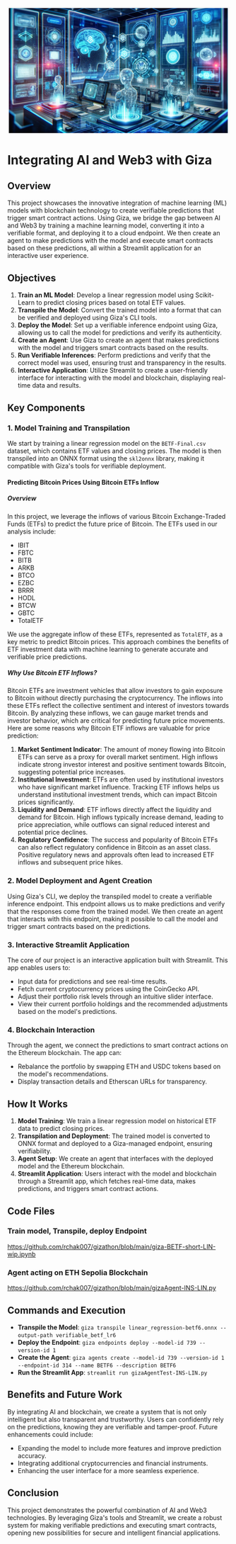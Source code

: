 ![image-20240609200437349](./Images/image-20240609200437349.png)









# Integrating AI and Web3 with Giza

## Overview

This project showcases the innovative integration of machine learning (ML) models with blockchain technology to create verifiable predictions that trigger smart contract actions. Using Giza, we bridge the gap between AI and Web3 by training a machine learning model, converting it into a verifiable format, and deploying it to a cloud endpoint. We then create an agent to make predictions with the model and execute smart contracts based on these predictions, all within a Streamlit application for an interactive user experience.

## Objectives

1. **Train an ML Model**: Develop a linear regression model using Scikit-Learn to predict closing prices based on total ETF values.
2. **Transpile the Model**: Convert the trained model into a format that can be verified and deployed using Giza's CLI tools.
3. **Deploy the Model**: Set up a verifiable inference endpoint using Giza, allowing us to call the model for predictions and verify its authenticity.
4. **Create an Agent**: Use Giza to create an agent that makes predictions with the model and triggers smart contracts based on the results.
5. **Run Verifiable Inferences**: Perform predictions and verify that the correct model was used, ensuring trust and transparency in the results.
6. **Interactive Application**: Utilize Streamlit to create a user-friendly interface for interacting with the model and blockchain, displaying real-time data and results.

## Key Components

### 1. Model Training and Transpilation

We start by training a linear regression model on the `BETF-Final.csv` dataset, which contains ETF values and closing prices. The model is then transpiled into an ONNX format using the `skl2onnx` library, making it compatible with Giza's tools for verifiable deployment.

#### Predicting Bitcoin Prices Using Bitcoin ETFs Inflow

##### Overview

In this project, we leverage the inflows of various Bitcoin Exchange-Traded Funds (ETFs) to predict the future price of Bitcoin. The ETFs used in our analysis include:

- IBIT
- FBTC
- BITB
- ARKB
- BTCO
- EZBC
- BRRR
- HODL
- BTCW
- GBTC
- TotalETF

We use the aggregate inflow of these ETFs, represented as `TotalETF`, as a key metric to predict Bitcoin prices. This approach combines the benefits of ETF investment data with machine learning to generate accurate and verifiable price predictions.

##### Why Use Bitcoin ETF Inflows?

Bitcoin ETFs are investment vehicles that allow investors to gain exposure to Bitcoin without directly purchasing the cryptocurrency. The inflows into these ETFs reflect the collective sentiment and interest of investors towards Bitcoin. By analyzing these inflows, we can gauge market trends and investor behavior, which are critical for predicting future price movements. Here are some reasons why Bitcoin ETF inflows are valuable for price prediction:

1. **Market Sentiment Indicator**: The amount of money flowing into Bitcoin ETFs can serve as a proxy for overall market sentiment. High inflows indicate strong investor interest and positive sentiment towards Bitcoin, suggesting potential price increases.
2. **Institutional Investment**: ETFs are often used by institutional investors who have significant market influence. Tracking ETF inflows helps us understand institutional investment trends, which can impact Bitcoin prices significantly.
3. **Liquidity and Demand**: ETF inflows directly affect the liquidity and demand for Bitcoin. High inflows typically increase demand, leading to price appreciation, while outflows can signal reduced interest and potential price declines.
4. **Regulatory Confidence**: The success and popularity of Bitcoin ETFs can also reflect regulatory confidence in Bitcoin as an asset class. Positive regulatory news and approvals often lead to increased ETF inflows and subsequent price hikes.





### 2. Model Deployment and Agent Creation

Using Giza's CLI, we deploy the transpiled model to create a verifiable inference endpoint. This endpoint allows us to make predictions and verify that the responses come from the trained model. We then create an agent that interacts with this endpoint, making it possible to call the model and trigger smart contracts based on the predictions.

### 3. Interactive Streamlit Application

The core of our project is an interactive application built with Streamlit. This app enables users to:

- Input data for predictions and see real-time results.
- Fetch current cryptocurrency prices using the CoinGecko API.
- Adjust their portfolio risk levels through an intuitive slider interface.
- View their current portfolio holdings and the recommended adjustments based on the model's predictions.

### 4. Blockchain Interaction

Through the agent, we connect the predictions to smart contract actions on the Ethereum blockchain. The app can:

- Rebalance the portfolio by swapping ETH and USDC tokens based on the model's recommendations.
- Display transaction details and Etherscan URLs for transparency.

## How It Works

1. **Model Training**: We train a linear regression model on historical ETF data to predict closing prices.
2. **Transpilation and Deployment**: The trained model is converted to ONNX format and deployed to a Giza-managed endpoint, ensuring verifiability.
3. **Agent Setup**: We create an agent that interfaces with the deployed model and the Ethereum blockchain.
4. **Streamlit Application**: Users interact with the model and blockchain through a Streamlit app, which fetches real-time data, makes predictions, and triggers smart contract actions.



## Code Files



### Train model, Transpile, deploy Endpoint

https://github.com/rchak007/gizathon/blob/main/giza-BETF-short-LIN-wip.ipynb



### Agent acting on ETH Sepolia Blockchain

https://github.com/rchak007/gizathon/blob/main/gizaAgent-INS-LIN.py





## Commands and Execution

- **Transpile the Model**: `giza transpile linear_regression-betf6.onnx --output-path verifiable_betf_lr6`
- **Deploy the Endpoint**: `giza endpoints deploy --model-id 739 --version-id 1`
- **Create the Agent**: `giza agents create --model-id 739 --version-id 1 --endpoint-id 314 --name BETF6 --description BETF6`
- **Run the Streamlit App**: `streamlit run gizaAgentTest-INS-LIN.py`

## Benefits and Future Work

By integrating AI and blockchain, we create a system that is not only intelligent but also transparent and trustworthy. Users can confidently rely on the predictions, knowing they are verifiable and tamper-proof. Future enhancements could include:

- Expanding the model to include more features and improve prediction accuracy.
- Integrating additional cryptocurrencies and financial instruments.
- Enhancing the user interface for a more seamless experience.

## Conclusion

This project demonstrates the powerful combination of AI and Web3 technologies. By leveraging Giza's tools and Streamlit, we create a robust system for making verifiable predictions and executing smart contracts, opening new possibilities for secure and intelligent financial applications.